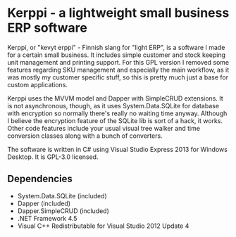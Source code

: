 # Kerppi - a lightweight small business ERP software

Kerppi, or "kevyt erppi" - Finnish slang for "light ERP", is a software I made for a certain small business. It includes simple customer and stock keeping unit management and printing support. For this GPL version I removed some features regarding SKU management and especially the main workflow, as it was mostly my customer specific stuff, so this is pretty much just a base for custom applications.

Kerppi uses the MVVM model and Dapper with SimpleCRUD extensions. It is not asynchronous, though, as it uses System.Data.SQLite for database with encryption so normally there's really no waiting time anyway. Although I believe the encryption feature of the SQLite lib is sort of a hack, it works. Other code features include your usual visual tree walker and time conversion classes along with a bunch of converters.

The software is written in C# using Visual Studio Express 2013 for Windows Desktop. It is GPL-3.0 licensed.

## Dependencies

* System.Data.SQLite (included)
* Dapper (included)
* Dapper.SimpleCRUD (included)
* .NET Framework 4.5
* Visual C++ Redistributable for Visual Studio 2012 Update 4
